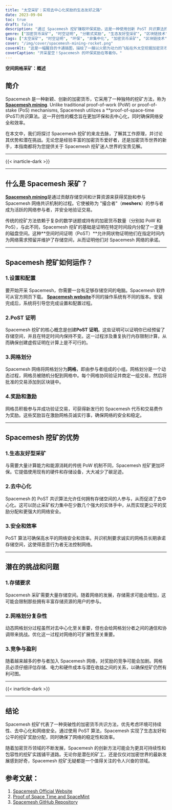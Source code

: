 ```yaml
---
title: "太空采矿：实现去中心化奖励的生态友好之路"
date: 2023-09-04
toc: true
draft: false
description: "通过 Spacemesh 挖矿赚取环保奖励，这是一种使用创新 PoST 共识算法的去中心化方法。"
genre: ["加密货币采矿", "时空证明", "分散式奖励", "生态友好型采矿", "区块链技术", "加密货币", "加密货币采矿", "空间证明", "非集中化", "区块链共识"]
tags: ["太空采矿", "时空证明", "环保", "非集中化", "加密货币采矿", "区块链技术", "网眼", "PoST 证明", "采矿奖励", "加密爱好者", "分散式共识", "生态友好型采矿解决方案", "加密货币奖励", "加密货币安全", "空间证明", "加密创新", "区块链网络", "Spacemesh 网络", "网格划分过程", "加密货币效率", "加密货币参与", "加密货币的可扩展性", "区块链激励措施", "Spacemesh 软件", "空间网格令牌", "加密网络", "加密货币交易", "加密货币去中心化", "加密挑战"]
cover: "/img/cover/spacemesh-mining-rocket.png"
coverAlt: "这是一幅醒目的卡通插图，描绘了一艘以火箭为动力的飞船在外太空挖掘加密货币的情景，象征着环保和创新的 Spacemesh 挖矿工艺。"
coverCaption: "开采星空！Spacemesh 的环保奖励在等着你。"
---
```


**空间网格采矿：概述**

## 简介

Spacemesh 是一种新颖、创新的加密货币，它采用了一种独特的挖矿方法，称为 [**Spacemesh mining**](https://www.spacemesh.io/). Unlike traditional proof-of-work (PoW) or proof-of-stake (PoS) mechanisms, Spacemesh utilizes a **proof-of-space-time (PoST)共识算法。这一开创性的概念旨在更加环保和去中心化，同时确保网络安全和效率。

在本文中，我们将探讨 Spacemesh 挖矿的来龙去脉，了解其工作原理，并讨论其优势和潜在挑战。无论您是经验丰富的加密货币爱好者，还是加密货币世界的新手，本指南都将为您提供关于 Spacemesh 挖矿迷人世界的宝贵见解。

______
{{< inarticle-dark >}}
______

## 什么是 Spacemesh 采矿？

[**Spacemesh mining**](https://www.spacemesh.io/)是通过贡献存储空间和计算资源来获得奖励和参与 Spacemesh 网络共识机制的过程。它使被称为 "撮合者"（**meshers**）的参与者成为活跃的网络参与者，并安全地验证交易。

传统的挖矿方法依赖于复杂的数学谜题或持有的加密货币数量（分别如 PoW 和 PoS），与此不同，Spacemesh 挖矿的基础是证明在特定时间段内分配了一定量的磁盘空间。这种**空间时间证明（PoST）**允许网状物证明他们在指定时间内为网络需求预留并维护了存储空间，从而证明他们对 Spacemesh 网络的承诺。

______

## Spacemesh 挖矿如何运作？

### 1.设置和配置

要开始开采 Spacemesh，你需要一台有足够存储空间的电脑。Spacemesh 软件可从官方网页下载。 [**Spacemesh website**](https://www.spacemesh.io/)不同的操作系统有不同的版本。安装完成后，系统将引导您完成设置和配置过程。

### 2.PoST 证明

Spacemesh 挖矿的核心概念是创建**PoST 证明**。这些证明可以证明你已经预留了存储空间，并且在特定时间内保持不变。这一过程涉及重复执行内存限制计算，从而确保创建虚假证明在计算上是不可行的。

### 3.网格划分

Spacemesh 网络将网格划分为**网格**，即由参与者组成的小组。网格划分是一个动态过程，网格员被随机分配到网格中。每个网格协同验证并商定一组交易，然后将批准的交易添加到区块链中。

### 4.奖励和激励

网格员积极参与并成功验证交易，可获得新发行的 Spacemesh 代币和交易费作为奖励。这些奖励旨在激励网格员诚实行事，确保网络的安全和稳定。

______

## Spacemesh 挖矿的优势

### 1.生态友好型采矿

与需要大量计算能力和能源消耗的传统 PoW 机制不同，Spacemesh 挖矿更加环保。它提倡使用现有的硬件和存储设备，大大减少了碳足迹。

### 2.去中心化

Spacemesh 的 PoST 共识算法允许任何拥有存储空间的人参与，从而促进了去中心化。这可以防止采矿权力集中在少数几个强大的实体手中，从而实现更公平的奖励分配和更强大的网络安全。

### 3.安全和效率

PoST 算法可确保高水平的网络安全和效率。共识机制要求诚实的网格员长期承诺存储空间，这使得恶意行为者无法控制网络。

______

## 潜在的挑战和问题

### 1.存储要求

Spacemesh 采矿需要大量存储空间。随着网络的发展，存储需求可能会增加，这可能会限制那些拥有丰富存储资源的用户的参与。

### 2.网格划分复杂性

动态网格划分过程虽然对去中心化至关重要，但也会给网格划分者之间的通信和协调带来挑战。优化这一过程对网络的可扩展性至关重要。

### 3.竞争与盈利

随着越来越多的参与者加入 Spacemesh 网络，对奖励的竞争可能会加剧。网格员必须仔细评估存储、电力和硬件成本与潜在收益之间的关系，以确保挖矿仍然有利可图。

______
{{< inarticle-dark >}}
______

## 结论

Spacemesh 挖矿代表了一种突破性的加密货币共识方法，优先考虑环境可持续性、去中心化和网络安全。通过使用 PoST 算法，Spacemesh 实现了生态友好和公平的挖矿奖励分配，同时确保了网络的稳定性和效率。

随着加密货币领域的不断发展，Spacemesh 的创新方法可能会为更具可持续性和包容性的挖矿实践铺平道路。无论你是潜在的矿工，还是仅仅对加密世界的最新发展感到好奇，Spacemesh 挖矿无疑都是一个值得关注的令人兴奋的领域。

## 参考文献：

1. [Spacemesh Official Website](https://www.spacemesh.io/)
2. [Proof of Space Time and SpaceMint](https://eprint.iacr.org/2013/796.pdf)
3. [Spacemesh GitHub Repository](https://github.com/spacemeshos)